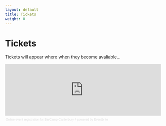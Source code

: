 ```yaml
---
layout: default
title: Tickets 
weight: 0
---
```


# Tickets #

Tickets will appear where when they become avaliable...


<div style="width:100%; text-align:left;" ><iframe  src="https://www.eventbrite.co.uk/tickets-external?eid=4412616254&ref=etckt" frameborder="0" height="168" width="100%" vspace="0" hspace="0" marginheight="5" marginwidth="5" scrolling="auto" allowtransparency="true"></iframe><div style="font-family:Helvetica, Arial; font-size:10px; padding:5px 0 5px; margin:2px; width:100%; text-align:left;" ><a style="color:#ddd; text-decoration:none;" target="_blank" href="http://www.eventbrite.co.uk/r/etckt">Online event registration</a><span style="color:#ddd;"> for </span><a style="color:#ddd; text-decoration:none;" target="_blank" href="https://www.eventbrite.co.uk/e/barcamp-canterbury-4-tickets-4412616254?ref=etckt">BarCamp Canterbury 4</a> <span style="color:#ddd;">powered by</span> <a style="color:#ddd; text-decoration:none;" target="_blank" href="http://www.eventbrite.co.uk?ref=etckt">Eventbrite</a></div></div> 
